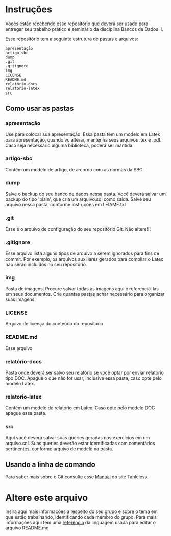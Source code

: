 # Instruções

Vocês estão recebendo esse repositório que deverá ser usado para entregar seu trabalho prático e seminário da disciplina Bancos de Dados II.

Esse repositório tem a seguinte estrutura de pastas e arquivos:

```
apresentação
artigo-sbc
dump
.git
.gitignore
img
LICENSE
README.md
relatório-docs
relatorio-latex
src
```
## Como usar as pastas

### apresentação
Use para colocar sua apresentação. Essa pasta tem um modelo em Latex para apresentação, quando vc alterar, mantenha seus arquivos .tex e .pdf. Caso seja necessário alguma biblioteca, poderá ser mantida.

### artigo-sbc
Contém um modelo de artigo, de arcordo com as normas da SBC.

### dump
Salve o backup do seu banco de dados nessa pasta. Você deverá salvar um backup do tipo 'plain', que cria um arquivo.sql como saída. Salve seu arquivo nessa pasta, conforme instruções em LEIAME.txt

### .git
Esse é o arquivo de configuração do seu repositório Git. Não altere!!!

### .gitignore
Esse arquivo lista alguns tipos de arquivo a serem ignorados para fins de commit. Por exemplo, os arquivos auxiliares gerados para compilar o Latex não serão incluídos no seu repositório.

### img
Pasta de imagens. Procure salvar todas as imagens aqui e referenciá-las em seus documentos. Crie quantas pastas achar necessário para organizar suas imagens.

### LICENSE
Arquivo de licença do conteúdo do repositório

### README.md
Esse arquivo

### relatório-docs
Pasta onde deverá ser salvo seu relatório se você optar por enviar relatório tipo DOC. Apague o que não for usar, inclusive essa pasta, caso opte pelo modelo Latex.

### relatorio-latex
Contém um modelo de relatório em Latex. Caso opte pelo modelo DOC apague essa pasta.

### src
Aqui você deverá salvar suas queries geradas nos exercícios em um arquivo.sql. Suas queries deverão estar identificadas com comentários pertinentes, conforme arquivo de modelo na pasta.

## Usando a linha de comando
Para saber mais sobre o Git consulte esse [Manual](https://tableless.com.br/tudo-que-voce-queria-saber-sobre-git-e-github-mas-tinha-vergonha-de-perguntar/) do site Tanleless.

# Altere este arquivo
Insira aqui mais informações a respeito do seu grupo e sobre o tema em que estão trabalhando, identificando cada membro do grupo.
Para mais informações aqui tem uma [referência](https://tableless.com.br/tudo-que-voce-queria-saber-sobre-git-e-github-mas-tinha-vergonha-de-perguntar/) da linguagem usada para editar o arquivo README.md
